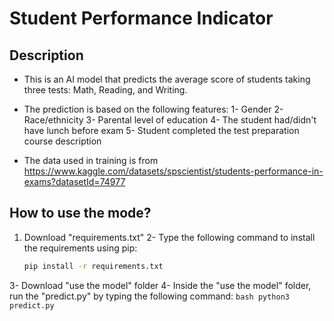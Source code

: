# Student Performance Indicator

## Description

- This is an AI model that predicts the average score of students taking three tests: Math, Reading, and Writing.
- The prediction is based on the following features:
  1- Gender
  2- Race/ethnicity
  3- Parental level of education
  4- The student had/didn't have lunch before exam
  5- Student completed the test preparation course description 


- The data used in training is from https://www.kaggle.com/datasets/spscientist/students-performance-in-exams?datasetId=74977

## How to use the mode?
1. Download "requirements.txt"
2- Type the following command to install the requirements using pip:
    ```bash
    pip install -r requirements.txt
    ```
3- Download "use the model" folder
4- Inside the "use the model" folder, run the "predict.py" by typing the following command:
    ```bash
    python3 predict.py
    ```  

